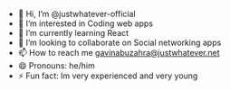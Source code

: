 - 👋 Hi, I’m @justwhatever-official
- 👀 I’m interested in Coding web apps
- 🌱 I’m currently learning React
- 💞️ I’m looking to collaborate on Social networking apps
- 📫 How to reach me gavinabuzahra@justwhatever.net
- 😄 Pronouns: he/him
- ⚡ Fun fact: Im very experienced and very young

